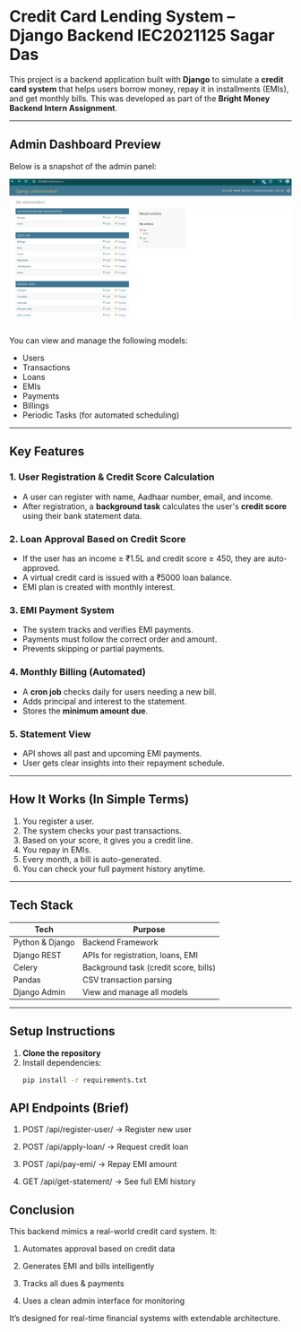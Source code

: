 #  Credit Card Lending System – Django Backend IEC2021125 Sagar Das

This project is a backend application built with **Django** to simulate a **credit card system** that helps users borrow money, repay it in installments (EMIs), and get monthly bills. This was developed as part of the **Bright Money Backend Intern Assignment**.

---

##  Admin Dashboard Preview

Below is a snapshot of the admin panel:

![Admin Panel](Screenshot%202025-05-17%20140303.png)

You can view and manage the following models:
- Users
- Transactions
- Loans
- EMIs
- Payments
- Billings
- Periodic Tasks (for automated scheduling)

---

##  Key Features

### 1.  User Registration & Credit Score Calculation
- A user can register with name, Aadhaar number, email, and income.
- After registration, a **background task** calculates the user's **credit score** using their bank statement data.

### 2.  Loan Approval Based on Credit Score
- If the user has an income ≥ ₹1.5L and credit score ≥ 450, they are auto-approved.
- A virtual credit card is issued with a ₹5000 loan balance.
- EMI plan is created with monthly interest.

### 3.  EMI Payment System
- The system tracks and verifies EMI payments.
- Payments must follow the correct order and amount.
- Prevents skipping or partial payments.

### 4.  Monthly Billing (Automated)
- A **cron job** checks daily for users needing a new bill.
- Adds principal and interest to the statement.
- Stores the **minimum amount due**.

### 5.  Statement View
- API shows all past and upcoming EMI payments.
- User gets clear insights into their repayment schedule.

---

##  How It Works (In Simple Terms)

1. You register a user.
2. The system checks your past transactions.
3. Based on your score, it gives you a credit line.
4. You repay in EMIs.
5. Every month, a bill is auto-generated.
6. You can check your full payment history anytime.

---

##  Tech Stack

| Tech             | Purpose                            |
|------------------|-------------------------------------|
| Python & Django  | Backend Framework                   |
| Django REST      | APIs for registration, loans, EMI   |
| Celery           | Background task (credit score, bills) |
| Pandas           | CSV transaction parsing             |
| Django Admin     | View and manage all models          |

---

##  Setup Instructions

1. **Clone the repository**
2. Install dependencies:
   ```bash
   pip install -r requirements.txt

##  API Endpoints (Brief)
1. POST /api/register-user/ → Register new user

2. POST /api/apply-loan/ → Request credit loan

3. POST /api/pay-emi/ → Repay EMI amount

4. GET /api/get-statement/ → See full EMI history

##  Conclusion
 This backend mimics a real-world credit card system. It:

1. Automates approval based on credit data

2. Generates EMI and bills intelligently

3. Tracks all dues & payments

4. Uses a clean admin interface for monitoring

It’s designed for real-time financial systems with extendable architecture.
   
